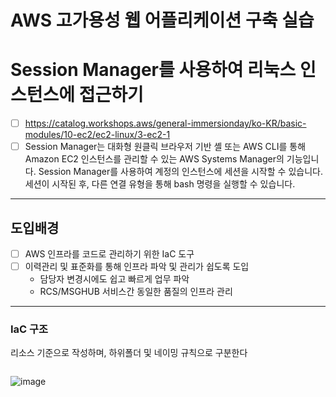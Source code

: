 # AWS 고가용성 웹 어플리케이션 구축 실습

# Session Manager를 사용하여 리눅스 인스턴스에 접근하기
- [ ] https://catalog.workshops.aws/general-immersionday/ko-KR/basic-modules/10-ec2/ec2-linux/3-ec2-1
- [ ] Session Manager는 대화형 원클릭 브라우저 기반 셸 또는 AWS CLI를 통해 Amazon EC2 인스턴스를 관리할 수 있는 AWS Systems Manager의 기능입니다. Session Manager를 사용하여 계정의 인스턴스에 세션을 시작할 수 있습니다. 세션이 시작된 후, 다른 연결 유형을 통해 bash 명령을 실행할 수 있습니다.
***
## 도입배경

- [ ] AWS 인프라를 코드로 관리하기 위한 IaC 도구
- [ ] 이력관리 및 표준화를 통해 인프라 파악 및 관리가 쉽도록 도입
    - 담당자 변경시에도 쉽고 빠르게 업무 파악
    - RCS/MSGHUB 서비스간 동일한 품질의 인프라 관리

***
### IaC 구조
리소스 기준으로 작성하며, 하위폴더 및 네이밍 규칙으로 구분한다
```

```
![image](https://github.com/llwindy999ll/workshop/assets/170963109/d0ee29c4-342e-49a8-9672-84cba9d7e4e8)

